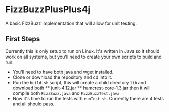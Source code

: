 # FizzBuzzPlusPlus4j
A basic FizzBuzz implementation that will allow for unit testing.

## First Steps
Currently this is only setup to run on Linux. It's written in Java so it should work on all
systems, but you'll need to create your own scripts to build and run.

 * You'll need to have both java and wget installed.
 * Clone or download the repository and cd into it.
 * Run the `build.sh` script, this will create a child directory `lib` and download both
   ** junit-4.12.jar
   ** hamcrest-core-1.3.jar
   then it will compile both `FizzBuzz.java` and `FizzBuzzTest.java`
 * Now it's time to run the tests with `runTest.sh`. Currently there are 4 tests and all should pass.

 